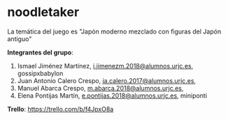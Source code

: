 # noodletaker
La temática del juego es "Japón moderno mezclado con figuras del Japón antiguo"

**Integrantes del grupo**:
1. Ismael Jiménez Martínez, i.jimenezm.2018@alumnos.urjc.es, gossipxbabylon
2. Juan Antonio Calero Crespo, ja.calero.2017@alumnos.urjc.es, 
3. Manuel Abarca Crespo, m.abarca.2018@alumnos.urjc.es,
4. Elena Pontijas Martín, e.pontijas.2018@alumnos.urjc.es, miniponti

**Trello**: https://trello.com/b/f4JpxO8a
